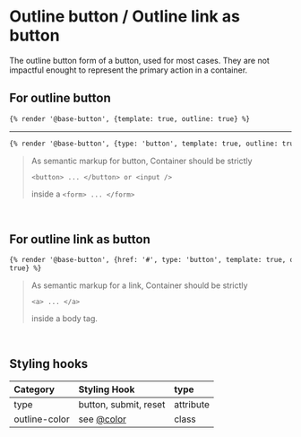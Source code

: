 # Outline button / Outline link as button

The outline button form of a button, used for most cases. They are not impactful enought to represent the primary action in a container.

## For outline button

```html
{% render '@base-button', {template: true, outline: true} %}
```

---

```html
{% render '@base-button', {type: 'button', template: true, outline: true} %}
```

> As semantic markup for button, Container should be strictly
>
> `<button> ... </button> or <input />`
>
> inside a
> `<form> ... </form>`

<br>

## For outline link as button

```html
{% render '@base-button', {href: '#', type: 'button', template: true, outline:
true} %}
```

> As semantic markup for a link, Container should be strictly
>
> `<a> ... </a>`
>
> inside a body tag.

<br>

## Styling hooks

| Category      | Styling Hook          | type      |
| :------------ | :-------------------- | :-------- |
| type          | button, submit, reset | attribute |
| outline-color | see [@color](/colors) | class     |

<br>
<br>

